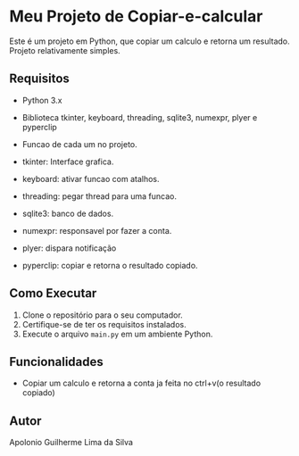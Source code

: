# Meu Projeto de Copiar-e-calcular

Este é um projeto em Python, que copiar um calculo e retorna um resultado. Projeto relativamente simples.

## Requisitos

- Python 3.x
- Biblioteca tkinter, keyboard, threading, sqlite3, numexpr, plyer e pyperclip
- Funcao de cada um no projeto.
  
- tkinter: Interface grafica.
- keyboard: ativar funcao com atalhos.
- threading: pegar thread para uma funcao.
- sqlite3: banco de dados.
- numexpr: responsavel por fazer a conta.
- plyer: dispara notificação
- pyperclip: copiar e retorna o resultado copiado.

## Como Executar

1. Clone o repositório para o seu computador.
2. Certifique-se de ter os requisitos instalados.
3. Execute o arquivo `main.py` em um ambiente Python.

## Funcionalidades

- Copiar um calculo e retorna a conta ja feita no ctrl+v(o resultado copiado)

## Autor

Apolonio Guilherme Lima da Silva
